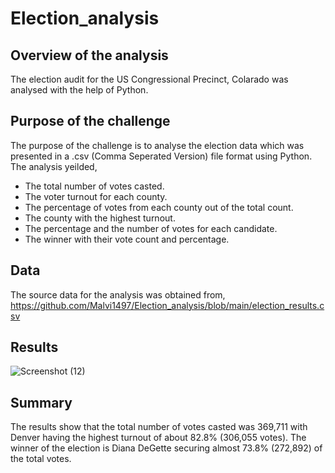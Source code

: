 # Election_analysis
## Overview of the analysis
The election audit for the US Congressional Precinct, Colarado was analysed with the help of Python.
## Purpose of the challenge
The purpose of the challenge is to analyse the election data which was presented in a .csv (Comma Seperated Version) file format using Python. The analysis yeilded,
* The total number of votes casted.
* The voter turnout for each county.
* The percentage of votes from each county out of the total count.
* The county with the highest turnout.
* The percentage and the number of votes for each candidate.
* The winner with their vote count and percentage.

## Data
The source data for the analysis was obtained from, https://github.com/Malvi1497/Election_analysis/blob/main/election_results.csv

## Results
![Screenshot (12)](https://user-images.githubusercontent.com/94252681/155870085-ca10709c-25be-4b14-812c-a7d08ab0b89e.png)

## Summary
The results show that the total number of votes casted was 369,711 with Denver having the highest turnout of about 82.8% (306,055 votes). The winner of the election is Diana DeGette securing almost 73.8% (272,892) of the total votes.
